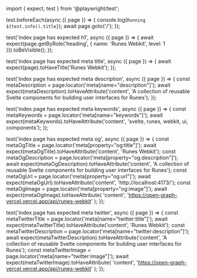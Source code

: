 import { expect, test } from '@playwright/test';

test.beforeEach(async ({ page }) => {
console.log(`Running ${test.info().title}`);
await page.goto('/');
});

test('index page has expected h1', async ({ page }) => {
await expect(page.getByRole('heading', { name: 'Runes Webkit', level: 1 })).toBeVisible();
});

test('index page has expected meta title', async ({ page }) => {
await expect(page).toHaveTitle('Runes Webkit');
});

test('index page has expected meta description', async ({ page }) => {
const metaDescription = page.locator('meta[name="description"]');
await expect(metaDescription).toHaveAttribute('content', 'A collection of reusable Svelte components for building user interfaces for Runes');
});

test('index page has expected meta keywords', async ({ page }) => {
const metaKeywords = page.locator('meta[name="keywords"]');
await expect(metaKeywords).toHaveAttribute('content', 'svelte, runes, webkit, ui, components');
});

test('index page has expected meta og', async ({ page }) => {
const metaOgTitle = page.locator('meta[property="og:title"]');
await expect(metaOgTitle).toHaveAttribute('content', 'Runes Webkit');
const metaOgDescription = page.locator('meta[property="og:description"]');
await expect(metaOgDescription).toHaveAttribute('content', 'A collection of reusable Svelte components for building user interfaces for Runes');
const metaOgUrl = page.locator('meta[property="og:url"]');
await expect(metaOgUrl).toHaveAttribute('content', 'http://localhost:4173/');
const metaOgImage = page.locator('meta[property="og:image"]');
await expect(metaOgImage).toHaveAttribute(
'content',
'https://open-graph-vercel.vercel.app/api/runes-webkit'
);
});

test('index page has expected meta twitter', async ({ page }) => {
const metaTwitterTitle = page.locator('meta[name="twitter:title"]');
await expect(metaTwitterTitle).toHaveAttribute('content', 'Runes Webkit');
const metaTwitterDescription = page.locator('meta[name="twitter:description"]');
await expect(metaTwitterDescription).toHaveAttribute('content', 'A collection of reusable Svelte components for building user interfaces for Runes');
const metaTwitterImage = page.locator('meta[name="twitter:image"]');
await expect(metaTwitterImage).toHaveAttribute(
'content',
'https://open-graph-vercel.vercel.app/api/runes-webkit'
);
});
